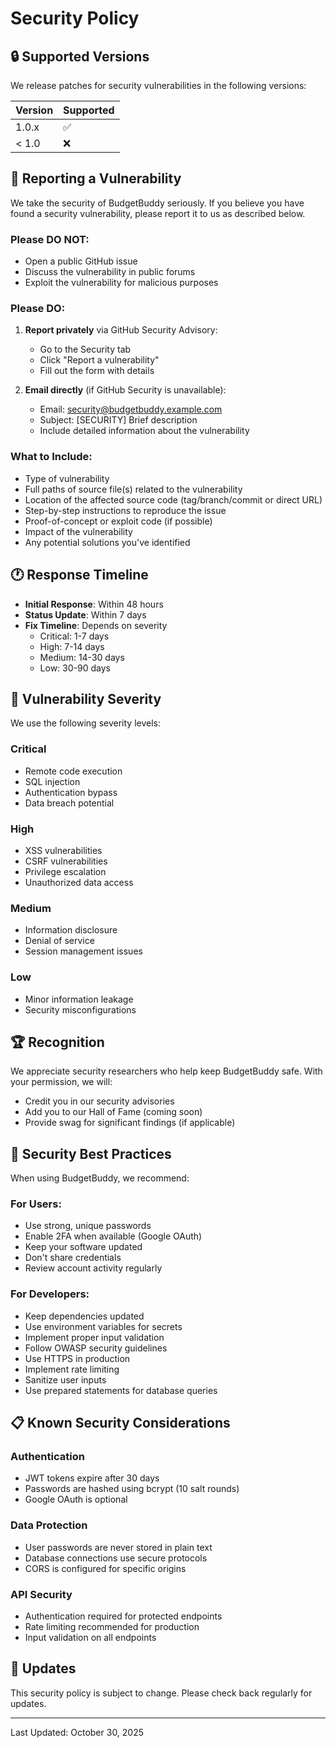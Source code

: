 # Security Policy

## 🔒 Supported Versions

We release patches for security vulnerabilities in the following versions:

| Version | Supported          |
| ------- | ------------------ |
| 1.0.x   | :white_check_mark: |
| < 1.0   | :x:                |

## 🐛 Reporting a Vulnerability

We take the security of BudgetBuddy seriously. If you believe you have found a security vulnerability, please report it to us as described below.

### Please DO NOT:
- Open a public GitHub issue
- Discuss the vulnerability in public forums
- Exploit the vulnerability for malicious purposes

### Please DO:
1. **Report privately** via GitHub Security Advisory:
   - Go to the Security tab
   - Click "Report a vulnerability"
   - Fill out the form with details

2. **Email directly** (if GitHub Security is unavailable):
   - Email: security@budgetbuddy.example.com
   - Subject: [SECURITY] Brief description
   - Include detailed information about the vulnerability

### What to Include:
- Type of vulnerability
- Full paths of source file(s) related to the vulnerability
- Location of the affected source code (tag/branch/commit or direct URL)
- Step-by-step instructions to reproduce the issue
- Proof-of-concept or exploit code (if possible)
- Impact of the vulnerability
- Any potential solutions you've identified

## 🕐 Response Timeline

- **Initial Response**: Within 48 hours
- **Status Update**: Within 7 days
- **Fix Timeline**: Depends on severity
  - Critical: 1-7 days
  - High: 7-14 days
  - Medium: 14-30 days
  - Low: 30-90 days

## 🎯 Vulnerability Severity

We use the following severity levels:

### Critical
- Remote code execution
- SQL injection
- Authentication bypass
- Data breach potential

### High
- XSS vulnerabilities
- CSRF vulnerabilities
- Privilege escalation
- Unauthorized data access

### Medium
- Information disclosure
- Denial of service
- Session management issues

### Low
- Minor information leakage
- Security misconfigurations

## 🏆 Recognition

We appreciate security researchers who help keep BudgetBuddy safe. With your permission, we will:
- Credit you in our security advisories
- Add you to our Hall of Fame (coming soon)
- Provide swag for significant findings (if applicable)

## 🔐 Security Best Practices

When using BudgetBuddy, we recommend:

### For Users:
- Use strong, unique passwords
- Enable 2FA when available (Google OAuth)
- Keep your software updated
- Don't share credentials
- Review account activity regularly

### For Developers:
- Keep dependencies updated
- Use environment variables for secrets
- Implement proper input validation
- Follow OWASP security guidelines
- Use HTTPS in production
- Implement rate limiting
- Sanitize user inputs
- Use prepared statements for database queries

## 📋 Known Security Considerations

### Authentication
- JWT tokens expire after 30 days
- Passwords are hashed using bcrypt (10 salt rounds)
- Google OAuth is optional

### Data Protection
- User passwords are never stored in plain text
- Database connections use secure protocols
- CORS is configured for specific origins

### API Security
- Authentication required for protected endpoints
- Rate limiting recommended for production
- Input validation on all endpoints

## 🔄 Updates

This security policy is subject to change. Please check back regularly for updates.

---

Last Updated: October 30, 2025
